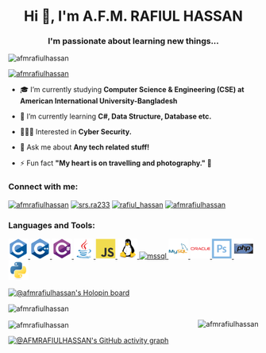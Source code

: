 <h1 align="center">Hi 👋, I'm A.F.M. RAFIUL HASSAN</h1>
<h3 align="center">I'm passionate about learning new things...</h3>

<p align="left"> <img src="https://komarev.com/ghpvc/?username=afmrafiulhassan&label=Profile%20views&color=0e75b6&style=flat" alt="afmrafiulhassan" /> </p>

<p align="left"> <a href="https://twitter.com/afmrafiulhassan" target="blank"><img src="https://img.shields.io/twitter/follow/afmrafiulhassan?logo=twitter&style=for-the-badge" alt="afmrafiulhassan" /></a> </p>

- 🎓 I’m currently studying **Computer Science & Engineering (CSE) at American International University-Bangladesh**

- 🌱 I’m currently learning **C#, Data Structure, Database etc.**

- 🕵🏼‍♂️ Interested in **Cyber Security.**

- 💬 Ask me about **Any tech related stuff!**

- ⚡ Fun fact **"My heart is on travelling and photography." 🖤**

<h3 align="left">Connect with me:</h3>
<p align="left">
<a href="https://twitter.com/afmrafiulhassan" target="blank"><img align="center" src="https://raw.githubusercontent.com/rahuldkjain/github-profile-readme-generator/master/src/images/icons/Social/twitter.svg" alt="afmrafiulhassan" height="30" width="40" /></a>
<a href="https://fb.com/srs.ra233" target="blank"><img align="center" src="https://raw.githubusercontent.com/rahuldkjain/github-profile-readme-generator/master/src/images/icons/Social/facebook.svg" alt="srs.ra233" height="30" width="40" /></a>
<a href="https://instagram.com/rafiul_hassan" target="blank"><img align="center" src="https://raw.githubusercontent.com/rahuldkjain/github-profile-readme-generator/master/src/images/icons/Social/instagram.svg" alt="rafiul_hassan" height="30" width="40" /></a>
<a href="https://www.youtube.com/c/afmrafiulhassan" target="blank"><img align="center" src="https://raw.githubusercontent.com/rahuldkjain/github-profile-readme-generator/master/src/images/icons/Social/youtube.svg" alt="afmrafiulhassan" height="30" width="40" /></a>
</p>

<h3 align="left">Languages and Tools:</h3>
<p align="left"> <a href="https://www.cprogramming.com/" target="_blank" rel="noreferrer"> <img src="https://raw.githubusercontent.com/devicons/devicon/master/icons/c/c-original.svg" alt="c" width="40" height="40"/> </a> <a href="https://www.w3schools.com/cpp/" target="_blank" rel="noreferrer"> <img src="https://raw.githubusercontent.com/devicons/devicon/master/icons/cplusplus/cplusplus-original.svg" alt="cplusplus" width="40" height="40"/> </a> <a href="https://www.w3schools.com/cs/" target="_blank" rel="noreferrer"> <img src="https://raw.githubusercontent.com/devicons/devicon/master/icons/csharp/csharp-original.svg" alt="csharp" width="40" height="40"/> </a> <a href="https://www.java.com" target="_blank" rel="noreferrer"> <img src="https://raw.githubusercontent.com/devicons/devicon/master/icons/java/java-original.svg" alt="java" width="40" height="40"/> </a> <a href="https://developer.mozilla.org/en-US/docs/Web/JavaScript" target="_blank" rel="noreferrer"> <img src="https://raw.githubusercontent.com/devicons/devicon/master/icons/javascript/javascript-original.svg" alt="javascript" width="40" height="40"/> </a> <a href="https://www.linux.org/" target="_blank" rel="noreferrer"> <img src="https://raw.githubusercontent.com/devicons/devicon/master/icons/linux/linux-original.svg" alt="linux" width="40" height="40"/> </a> <a href="https://www.microsoft.com/en-us/sql-server" target="_blank" rel="noreferrer"> <img src="https://www.svgrepo.com/show/303229/microsoft-sql-server-logo.svg" alt="mssql" width="40" height="40"/> </a> <a href="https://www.mysql.com/" target="_blank" rel="noreferrer"> <img src="https://raw.githubusercontent.com/devicons/devicon/master/icons/mysql/mysql-original-wordmark.svg" alt="mysql" width="40" height="40"/> </a> <a href="https://www.oracle.com/" target="_blank" rel="noreferrer"> <img src="https://raw.githubusercontent.com/devicons/devicon/master/icons/oracle/oracle-original.svg" alt="oracle" width="40" height="40"/> </a> <a href="https://www.photoshop.com/en" target="_blank" rel="noreferrer"> <img src="https://raw.githubusercontent.com/devicons/devicon/master/icons/photoshop/photoshop-line.svg" alt="photoshop" width="40" height="40"/> </a> <a href="https://www.php.net" target="_blank" rel="noreferrer"> <img src="https://raw.githubusercontent.com/devicons/devicon/master/icons/php/php-original.svg" alt="php" width="40" height="40"/> </a> <a href="https://www.python.org" target="_blank" rel="noreferrer"> <img src="https://raw.githubusercontent.com/devicons/devicon/master/icons/python/python-original.svg" alt="python" width="40" height="40"/> </a> </p>

[![@afmrafiulhassan's Holopin board](https://holopin.me/afmrafiulhassan)](https://holopin.io/@afmrafiulhassan)

<p><img align="center" height="185" width="1200" src="https://github-readme-stats.vercel.app/api/top-langs?username=afmrafiulhassan&show_icons=true&locale=en&layout=compact&theme=tokyonight" alt="afmrafiulhassan" /></p>

<p><img align="right" src="https://github-readme-stats.vercel.app/api?username=afmrafiulhassan&show_icons=true&locale=en&theme=tokyonight" alt="afmrafiulhassan" /></p>

<p><img align="center" src="https://github-readme-streak-stats.herokuapp.com/?user=afmrafiulhassan&theme=tokyonight" alt="afmrafiulhassan" /></p>

[![@AFMRAFIULHASSAN's GitHub activity graph](https://activity-graph.herokuapp.com/graph?username=afmrafiulhassan&&theme=xcode)](https://github.com/afmrafiulhassan)
